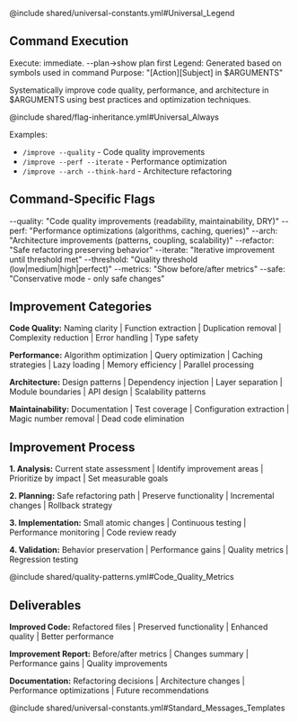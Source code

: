 @include shared/universal-constants.yml#Universal_Legend

## Command Execution
Execute: immediate. --plan→show plan first
Legend: Generated based on symbols used in command
Purpose: "[Action][Subject] in $ARGUMENTS"

Systematically improve code quality, performance, and architecture in $ARGUMENTS using best practices and optimization techniques.

@include shared/flag-inheritance.yml#Universal_Always

Examples:
- `/improve --quality` - Code quality improvements
- `/improve --perf --iterate` - Performance optimization
- `/improve --arch --think-hard` - Architecture refactoring

## Command-Specific Flags
--quality: "Code quality improvements (readability, maintainability, DRY)"
--perf: "Performance optimizations (algorithms, caching, queries)"
--arch: "Architecture improvements (patterns, coupling, scalability)"
--refactor: "Safe refactoring preserving behavior"
--iterate: "Iterative improvement until threshold met"
--threshold: "Quality threshold (low|medium|high|perfect)"
--metrics: "Show before/after metrics"
--safe: "Conservative mode - only safe changes"

## Improvement Categories

**Code Quality:** Naming clarity | Function extraction | Duplication removal | Complexity reduction | Error handling | Type safety

**Performance:** Algorithm optimization | Query optimization | Caching strategies | Lazy loading | Memory efficiency | Parallel processing

**Architecture:** Design patterns | Dependency injection | Layer separation | Module boundaries | API design | Scalability patterns

**Maintainability:** Documentation | Test coverage | Configuration extraction | Magic number removal | Dead code elimination

## Improvement Process

**1. Analysis:** Current state assessment | Identify improvement areas | Prioritize by impact | Set measurable goals

**2. Planning:** Safe refactoring path | Preserve functionality | Incremental changes | Rollback strategy

**3. Implementation:** Small atomic changes | Continuous testing | Performance monitoring | Code review ready

**4. Validation:** Behavior preservation | Performance gains | Quality metrics | Regression testing

@include shared/quality-patterns.yml#Code_Quality_Metrics

## Deliverables

**Improved Code:** Refactored files | Preserved functionality | Enhanced quality | Better performance

**Improvement Report:** Before/after metrics | Changes summary | Performance gains | Quality improvements

**Documentation:** Refactoring decisions | Architecture changes | Performance optimizations | Future recommendations

@include shared/universal-constants.yml#Standard_Messages_Templates